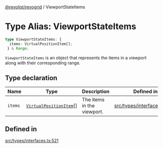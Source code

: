 [@revolist/revogrid](README.md) / ViewportStateItems

# Type Alias: ViewportStateItems

```ts
type ViewportStateItems: {
  items: VirtualPositionItem[];
 } & Range;
```

`ViewportStateItems` is an object that represents the items in a viewport
along with their corresponding range.

## Type declaration

| Name | Type | Description | Defined in |
| ------ | ------ | ------ | ------ |
| `items` | [`VirtualPositionItem`](Interface.VirtualPositionItem.md)[] | The items in the viewport. | [src/types/interfaces.ts:525](https://github.com/revolist/revogrid/blob/029346d93426056ab8f85e88430904164676d501/src/types/interfaces.ts#L525) |

## Defined in

[src/types/interfaces.ts:521](https://github.com/revolist/revogrid/blob/029346d93426056ab8f85e88430904164676d501/src/types/interfaces.ts#L521)
